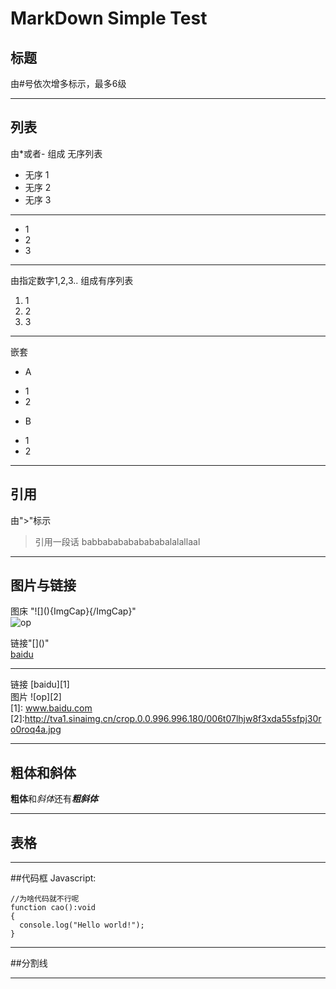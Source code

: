 # MarkDown Simple Test

## 标题
由#号依次增多标示，最多6级

---

## 列表
由*或者- 组成 无序列表
* 无序 1
* 无序 2
* 无序 3

---

- 1
- 2
- 3

---

由指定数字1,2,3.. 组成有序列表
1. 1
2. 2
3. 3

---

嵌套    
- A
 + 1  
 + 2  
- B
 + 1  
 + 2  
 
---  
## 引用
由">"标示
> 引用一段话 babbababababababalalallaal

---

## 图片与链接
图床 "\!\[](){ImgCap}{/ImgCap}"  
![op](http://tva1.sinaimg.cn/crop.0.0.996.996.180/006t07lhjw8f3xda55sfpj30ro0roq4a.jpg)  

链接"\[]()"  
[baidu](www.baidu.com)  

---

链接  [baidu][1]  
图片 ![op][2]  
[1]: www.baidu.com
[2]:http://tva1.sinaimg.cn/crop.0.0.996.996.180/006t07lhjw8f3xda55sfpj30ro0roq4a.jpg



---

## 粗体和斜体
**粗体**和*斜体*还有***粗斜体***

---
## 表格

---


##代码框
Javascript:

    //为啥代码就不行呢  
    function cao():void  
    {  
      console.log("Hello world!");
    }

---

##分割线

***
